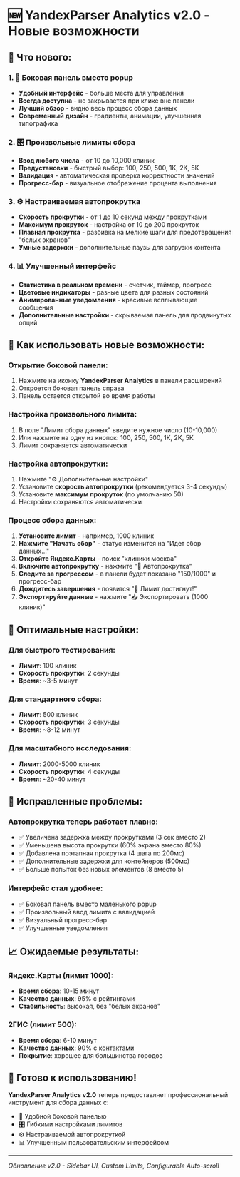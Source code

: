 # 🆕 YandexParser Analytics v2.0 - Новые возможности

## 🎉 **Что нового:**

### 1. 📱 **Боковая панель вместо popup**
- **Удобный интерфейс** - больше места для управления
- **Всегда доступна** - не закрывается при клике вне панели
- **Лучший обзор** - видно весь процесс сбора данных
- **Современный дизайн** - градиенты, анимации, улучшенная типографика

### 2. 🎛️ **Произвольные лимиты сбора**
- **Ввод любого числа** - от 10 до 10,000 клиник
- **Предустановки** - быстрый выбор: 100, 250, 500, 1K, 2K, 5K
- **Валидация** - автоматическая проверка корректности значений
- **Прогресс-бар** - визуальное отображение процента выполнения

### 3. ⚙️ **Настраиваемая автопрокрутка**
- **Скорость прокрутки** - от 1 до 10 секунд между прокрутками
- **Максимум прокруток** - настройка от 10 до 200 прокруток
- **Плавная прокрутка** - разбивка на мелкие шаги для предотвращения "белых экранов"
- **Умные задержки** - дополнительные паузы для загрузки контента

### 4. 📊 **Улучшенный интерфейс**
- **Статистика в реальном времени** - счетчик, таймер, прогресс
- **Цветовые индикаторы** - разные цвета для разных состояний
- **Анимированные уведомления** - красивые всплывающие сообщения
- **Дополнительные настройки** - скрываемая панель для продвинутых опций

## 🚀 **Как использовать новые возможности:**

### **Открытие боковой панели:**
1. Нажмите на иконку **YandexParser Analytics** в панели расширений
2. Откроется боковая панель справа
3. Панель остается открытой во время работы

### **Настройка произвольного лимита:**
1. В поле "Лимит сбора данных" введите нужное число (10-10,000)
2. Или нажмите на одну из кнопок: 100, 250, 500, 1K, 2K, 5K
3. Лимит сохраняется автоматически

### **Настройка автопрокрутки:**
1. Нажмите "⚙️ Дополнительные настройки"
2. Установите **скорость автопрокрутки** (рекомендуется 3-4 секунды)
3. Установите **максимум прокруток** (по умолчанию 50)
4. Настройки сохраняются автоматически

### **Процесс сбора данных:**
1. **Установите лимит** - например, 1000 клиник
2. **Нажмите "Начать сбор"** - статус изменится на "Идет сбор данных..."
3. **Откройте Яндекс.Карты** - поиск "клиники москва"
4. **Включите автопрокрутку** - нажмите "📜 Автопрокрутка"
5. **Следите за прогрессом** - в панели будет показано "150/1000" и прогресс-бар
6. **Дождитесь завершения** - появится "🎯 Лимит достигнут!"
7. **Экспортируйте данные** - нажмите "📥 Экспортировать (1000 клиник)"

## 🔧 **Оптимальные настройки:**

### **Для быстрого тестирования:**
- **Лимит**: 100 клиник
- **Скорость прокрутки**: 2 секунды
- **Время**: ~3-5 минут

### **Для стандартного сбора:**
- **Лимит**: 500 клиник
- **Скорость прокрутки**: 3 секунды
- **Время**: ~8-12 минут

### **Для масштабного исследования:**
- **Лимит**: 2000-5000 клиник
- **Скорость прокрутки**: 4 секунды
- **Время**: ~20-40 минут

## 🐛 **Исправленные проблемы:**

### **Автопрокрутка теперь работает плавно:**
- ✅ Увеличена задержка между прокрутками (3 сек вместо 2)
- ✅ Уменьшена высота прокрутки (60% экрана вместо 80%)
- ✅ Добавлена поэтапная прокрутка (4 шага по 200мс)
- ✅ Дополнительные задержки для контейнеров (500мс)
- ✅ Больше попыток без новых элементов (8 вместо 5)

### **Интерфейс стал удобнее:**
- ✅ Боковая панель вместо маленького popup
- ✅ Произвольный ввод лимита с валидацией
- ✅ Визуальный прогресс-бар
- ✅ Улучшенные уведомления

## 📈 **Ожидаемые результаты:**

### **Яндекс.Карты (лимит 1000):**
- **Время сбора**: 10-15 минут
- **Качество данных**: 95% с рейтингами
- **Стабильность**: высокая, без "белых экранов"

### **2ГИС (лимит 500):**
- **Время сбора**: 6-10 минут
- **Качество данных**: 90% с контактами
- **Покрытие**: хорошее для большинства городов

## 🎯 **Готово к использованию!**

**YandexParser Analytics v2.0** теперь предоставляет профессиональный инструмент для сбора данных с:
- 📱 Удобной боковой панелью
- 🎛️ Гибкими настройками лимитов
- ⚙️ Настраиваемой автопрокруткой
- 📊 Улучшенным пользовательским интерфейсом

---

*Обновление v2.0 - Sidebar UI, Custom Limits, Configurable Auto-scroll*
